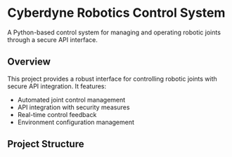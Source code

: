 # Cyberdyne Robotics Control System

A Python-based control system for managing and operating robotic joints through a secure API interface.

## Overview

This project provides a robust interface for controlling robotic joints with secure API integration. It features:
- Automated joint control management
- API integration with security measures
- Real-time control feedback
- Environment configuration management

## Project Structure
